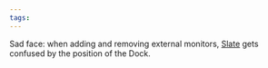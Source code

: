 ```yaml
---
tags: 
---
```


Sad face: when adding and removing external monitors, [Slate](/wiki/Slate) gets confused by the position of the Dock.
